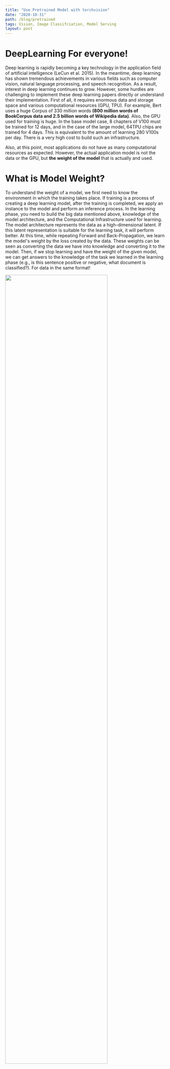 ```yaml
---
title: "Use Pretrained Model with torchvision"
date: "2020-10-31"
path: /blog/pretrained
tags: Vision, Image Classifciation, Model Serving
layout: post
---
```


# DeepLearning For everyone!

Deep learning is rapidly becoming a key technology in the application field of artificial intelligence (LeCun et al. 2015). In the meantime, deep learning has shown tremendous achievements in various fields such as computer vision, natural language processing, and speech recognition. As a result, interest in deep learning continues to grow. However, some hurdles are challenging to implement these deep learning papers directly or understand their implementation. First of all, it requires enormous data and storage space and various computational resources (GPU, TPU). For example, Bert uses a huge Corpus of 330 million words **(800 million words of BookCorpus data and 2.5 billion words of Wikipedia data)**. Also, the GPU used for training is huge. In the base model case, 8 chapters of V100 must be trained for 12 days, and in the case of the large model, 64TPU chips are trained for 4 days. This is equivalent to the amount of learning 280 V100s per day. There is a very high cost to build such an infrastructure.

Also, at this point, most applications do not have as many computational resources as expected. However, the actual application model is not the data or the GPU, but **the weight of the model** that is actually and used.

# What is Model Weight?

To understand the weight of a model, we first need to know the environment in which the training takes place. If training is a process of creating a deep learning model, after the training is completed, we apply an instance to the model and perform an inference process. In the learning phase, you need to build the big data mentioned above, knowledge of the model architecture, and the Computational Infrastructure used for learning. The model architecture represents the data as a high-dimensional latent. If this latent representation is suitable for the learning task, it will perform better. At this time, while repeating Forward and Back-Propagation, we learn the model's weight by the loss created by the data. These weights can be seen as converting the data we have into knowledge and converting it to the model. Then, if we stop learning and have the weight of the given model, we can get answers to the knowledge of the task we learned in the learning phase (e.g., is this sentence positive or negative, what document is classified?). For data in the same format!


<img src="../img/train_inference.png" width = 80%>

# Inference Process

Deep learning inference is the process of predicting previously unseen data using a trained DNN model. DNN models created for image classification, natural language processing, and other AI tasks can be large and complex due to tens or hundreds of layers of artificial neurons and the millions or billions of weights that connect them. The larger the DNN, the more compute, memory, and energy it takes to run it. The longer the response time (or "wait time") from entering data into the DNN to receiving the result.

Therefore, in deep learning research, much research is being done on the efficiency of the model and the performance of the model.

# Tutorial!

In example, we will try how to get the desired result by using the pre-trained model for the task in Image Classification.

We will focus on using a pre-trained model to predict the label of the input, so we will also discuss the process involved in this. This process is called model inference. The whole process consists of the following main steps:

### Process

- Perform transformations on the image (e.g., resize, crop center, normalize, etc.)
- Forward Pass: Find the output vector using pre-trained weights. Each element of this output vector describes the confidence that the model predicts an input image that belongs to a particular class.
- Display predictions based on the scores obtained.


# Download Torch Model

Torchvision supports various pre-trained models. These pre-trained models are neural network models trained on large benchmark data sets such as ImageNet. The deep learning community has benefited a lot from these open-source models, which is also one of the main reasons for the rapid development of computer vision research. Other researchers and practitioners can use these state-of-the-art models instead of inventing everything from scratch.


```python
import torch
from torchvision import models
```

```python
dir(models)
```
    ['alexnet',
     'densenet',
     .
     .
     .
     'detection',
     'googlenet',
     'inception',
     'inception_v3',
     'mnasnet',
     'mobilenet',
     .
     .
     .
     'video',
     'wide_resnet101_2',
     'wide_resnet50_2']

Use the `dir(models)` command to see what kind of pre-trained models we currently have available. In this post, we use the representative model resnet50. Resnet presents the perspective of viewing data from various perspectives by combining X coming through the input with the feature learned by the Convolution Block again. The relevant code is attached below.

----

`dir(models)` 명령어를 확인해 보면 우리가 현재 사용할수 있는 pretrained 모델의 종류를 알 수 있습니다. 본 포스팅에서는 저희는 대표적인 모델 resnet50을 사용합니다. resnet은 input으로 들어오는 X를 Convolution Block에 의해 학습된 Feature와 다시 결합함으로서 다양한 관점에서 데이터를 바라보는 시각을 제시합니다. 관련된 코드는 아래 첨부되어 있습니다.

```python
from torch import nn
from torch.nn import functional as F

class Residual(nn.Module):  #@save
    """The Residual block of ResNet."""
    def __init__(self, input_channels, num_channels,
                 use_1x1conv=False, strides=1):
        super().__init__()
        self.conv1 = nn.Conv2d(input_channels, num_channels,
                               kernel_size=3, padding=1, stride=strides)
        self.conv2 = nn.Conv2d(num_channels, num_channels,
                               kernel_size=3, padding=1)
        if use_1x1conv:
            self.conv3 = nn.Conv2d(input_channels, num_channels,
                                   kernel_size=1, stride=strides)
        else:
            self.conv3 = None
        self.bn1 = nn.BatchNorm2d(num_channels)
        self.bn2 = nn.BatchNorm2d(num_channels)
        self.relu = nn.ReLU(inplace=True)

    def forward(self, X):
        Y = F.relu(self.bn1(self.conv1(X)))
        Y = self.bn2(self.conv2(Y))
        if self.conv3:
            X = self.conv3(X)
        Y += X
        return F.relu(Y)
```


```python
resnet50 = models.resnet50(pretrained=True)
```
```
    Downloading: "https://download.pytorch.org/models/resnet50-19c8e357.pth" to /Users/seungheondoh/.cache/torch/checkpoints/resnet50-19c8e357.pth
    100%|██████████| 97.8M/97.8M [00:10<00:00, 9.38MB/s]
```
We can download pretrained weights from https://download.pytorch.org/models/resnet50-19c8e357.pth through the command `pretrained=True`. At this time, you can see that huge data and Computational Infra are compressed into less than 100M of knowledge.

Once we have the model with us, the next step is to transform the input image with specific format. If the data domain of the input is different, the result cannot be obtained significantly. (When sentence input is inserted in the vision model or voice input is inserted)

```python
from torchvision import transforms

transform = transforms.Compose([            
    transforms.Resize(224),                 
    transforms.ToTensor(),                  
    transforms.Normalize(                   
        mean=[0.5, 0.5, 0.5],
        std=[0.229, 0.224, 0.225]               
    )
])
```

We are going to use a simple image called blue_brid for the image. Can our model really recognize this blue bird?


```python
from PIL import Image
img = Image.open("blue_bird.jpg")
img
```
![png](output_16_0.png)


```python
img_t = transform(img)
batch_t = torch.unsqueeze(img_t, 0)
```

The model is converted to a specific format by the function created above. We change the image above to the input shape used in the model, 224, and then normalize it for better performance. After that, it is made in batch units through the unsqueeze function. For now, batch is 1. 

Then we have to declare that the function no longer needs to learn through a function called torch.eval. If we put the image in the model, we can get the output corresponding to 1xClass Number.


```python
resnet50.eval()
with torch.no_grad():
    out = resnet50(batch_t)
    
out.shape
```

```
    torch.Size([1, 1000])
```


# Image Net Classes 

The Image Net dataset is a matter of classifying 1000 images. Meta annotations corresponding to 1000 images can be downloaded from the site below. Then, let's find out which image our model classified the instance image into through the largest value among the values corresponding to each index of each output.

you can download in https://s3.amazonaws.com/deep-learning-models/image-models/imagenet_class_index.json


```python
import json
class_idx = json.load(open("imagenet_class_index.json",'r'))
idx2label = [class_idx[str(k)][1] for k in range(len(class_idx))]
```


```python
_, index = torch.max(out, 1)
percentage = torch.nn.functional.softmax(out, dim=1)[0] * 100
```


```python
_, indices = torch.sort(out, descending=True)
infernece = [(idx2label[idx], percentage[idx].item()) for idx in indices[0][:5]]
```


```python
infernece
```

```
    [('indigo_bunting', 99.34516906738281),
     ('bee_eater', 0.2820887863636017),
     ('jacamar', 0.03670770302414894),
     ('macaw', 0.02816816233098507),
     ('European_gallinule', 0.0279614869505167)]
```


99% are classified as indigo_bunting. It's not bad performance!

reference
- https://github.com/huggingface/transformers
- https://www.learnopencv.com/pytorch-for-beginners-image-classification-using-pre-trained-models/
- https://www.analyticsvidhya.com/blog/2017/06/transfer-learning-the-art-of-fine-tuning-a-pre-trained-model/


```python

```
